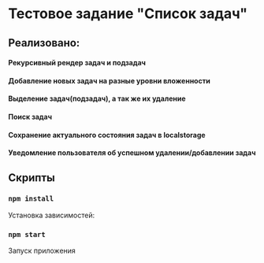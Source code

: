 # Тестовое задание "Список задач"
## Реализовано:
#### Рекурсивный рендер задач и подзадач
#### Добавление новых задач на разные уровни вложенности
#### Выделение задач(подзадач), а так же их удаление
#### Поиск задач
#### Сохранение актуального состояния задач в localstorage
#### Уведомление пользователя об успешном удалении/добавлении задач


## Скрипты

### `npm install`
Установка зависимостей:


### `npm start`
Запуск приложения
